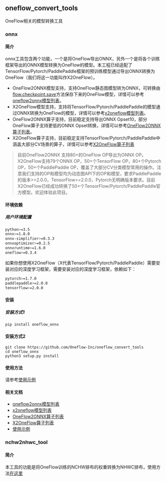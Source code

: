 ## oneflow_convert_tools

OneFlow相关的模型转换工具

### onnx

#### 简介

onnx工具包含两个功能，一个是将OneFlow导出ONNX，另外一个是将各个训练框架导出的ONNX模型转换为OneFlow的模型。本工程已经适配了TensorFlow/Pytorch/PaddlePaddle框架的预训练模型通过导出ONNX转换为OneFlow（我们将这一功能叫作X2OneFlow）。

- OneFlow2ONNX模型支持，支持OneFlow静态图模型转为ONNX，可转换由[flow.checkpoint.save](https://docs.oneflow.org/basics_topics/model_load_save.html)方法保存下来的OneFlow模型，详情可以参考[oneflow2onnx模型列表](docs/oneflow2onnx/oneflow2onnx_model_zoo.md)。
- X2OneFlow模型支持，支持将TensorFlow/Pytorch/PaddlePaddle的模型通过ONNX转换为OneFlow的模型，详情可以参考[x2oneflow模型列表](docs/x2oneflow/x2oneflow_model_zoo.md)。
- OneFlow2ONNX算子支持，目前稳定支持导出ONNX Opset10，部分OneFlow算子支持更低的ONNX Opset转换，详情可以参考[OneFlow2ONNX算子列表](docs/oneflow2onnx/op_list.md)。
- X2OneFlow算子支持，目前稳定支持TensorFlow/Pytorch/PaddlePaddle中涵盖大部分CV场景的算子，详情可以参考[X2OneFlow算子列表](docs/x2oneflow/op_list.md)

> 目前OneFlow2ONNX 支持80+的OneFlow OP导出为ONNX OP。X2OneFlow支持79个ONNX OP，50+个TensorFlow OP，80+个Pytorch OP，50+个PaddlePaddle OP，覆盖了大部分CV分类模型常用的操作。注意我们支持的OP和模型均为动态图API下的OP和模型，要求PaddlePaddle的版本>=2.0.0，TensorFlow>=2.0.0，Pytorch无明确版本要求。目前X2OneFlow已经成功转换了50+个TensorFlow/Pytorch/PaddlePaddle官方模型。欢迎体验此项目。

#### 环境依赖

##### 用户环境配置

```sh
python>=3.5
onnx>=1.8.0
onnx-simplifier>=0.3.3
onnxoptimizer>=0.2.5
onnxruntime>=1.6.0
oneflow>=0.3.4
```

如果你想使用X2OneFlow（X代表TensorFlow/Pytorch/PaddlePaddle）需要安装对应的深度学习框架，需要安装对应的深度学习框架，依赖如下：

```sh
pytorch>=1.7.0
paddlepaddle>=2.0.0
tensorflow>=2.0.0
```

#### 安装

##### 安装方式1

```sh
pip install oneflow_onnx
```

#### 安装方式2

```
git clone https://github.com/Oneflow-Inc/oneflow_convert_tools
cd oneflow_onnx
python3 setup.py install
```

#### 使用方法

请参考[使用示例](examples/README.md)

#### 相关文档

- [oneflow2onnx模型列表](docs/oneflow2onnx/oneflow2onnx_model_zoo.md)
- [x2oneflow模型列表](docs/x2oneflow/x2oneflow_model_zoo.md)
- [OneFlow2ONNX算子列表](docs/oneflow2onnx/op_list.md)
- [X2OneFlow算子列表](docs/x2oneflow/op_list.md)
- [使用示例](examples/README.md)

### nchw2nhwc_tool

#### 简介

本工具的功能是将OneFlow训练的NCHW排布的权重转换为NHWC排布，使用方法[在这里](nchw2nhwc_tool/README.md)



